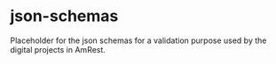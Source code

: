 # json-schemas

Placeholder for the json schemas for a validation purpose used by the digital projects in AmRest.
